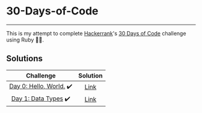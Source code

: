 # 30-Days-of-Code

---

This is my attempt to complete [Hackerrank](https://www.hackerrank.com)'s [30 Days of Code](https://www.hackerrank.com/domains/tutorials/30-days-of-code) challenge using Ruby :gem::red_circle:.

## Solutions

|                                              Challenge                                               |                  Solution                  |
| :--------------------------------------------------------------------------------------------------: | :----------------------------------------: |
| [Day 0: Hello, World.](https://www.hackerrank.com/challenges/30-hello-world/problem) :heavy_check_mark: | [Link](../main/Solutions/Day0/solution.rb) |
| [Day 1: Data Types](https://www.hackerrank.com/challenges/30-data-types/problem) :heavy_check_mark: | [Link](../main/Solutions/Day1/solution.rb) |
